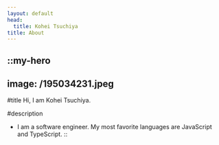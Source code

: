 ```yaml
---
layout: default
head:
  title: Kohei Tsuchiya
title: About
---
```


::my-hero
---
image: /195034231.jpeg
---
#title
Hi, I am Kohei Tsuchiya.

#description
- I am a software engineer. My most favorite languages are JavaScript and TypeScript.
::
